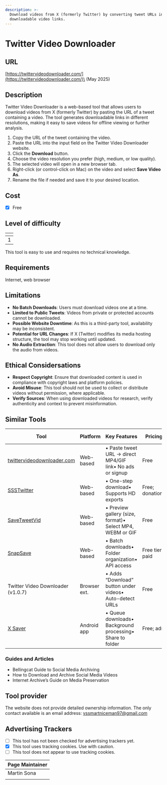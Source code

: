 ```yaml
---
description: >-
  Download videos from X (formerly Twitter) by converting tweet URLs into
  downloadable video links.
---
```


# Twitter Video Downloader

## URL

[https://twittervideodownloader.com/](https://twittervideodownloader.com/)\
(May 2025)

## Description

Twitter Video Downloader is a web-based tool that allows users to download videos from X (formerly Twitter) by pasting the URL of a tweet containing a video. The tool generates downloadable links in different resolutions, making it easy to save videos for offline viewing or further analysis.

1. Copy the URL of the tweet containing the video.
2. Paste the URL into the input field on the Twitter Video Downloader website.
3. Click the **Download** button.
4. Choose the video resolution you prefer (high, medium, or low quality).
5. The selected video will open in a new browser tab.
6. Right-click (or control-click on Mac) on the video and select **Save Video As**.
7. Rename the file if needed and save it to your desired location.

## Cost

* [x] Free

## Level of difficulty

<table><thead><tr><th data-type="rating" data-max="5"></th></tr></thead><tbody><tr><td>1</td></tr></tbody></table>

This tool is easy to use and requires no technical knowledge.

## Requirements

Internet, web browser

## Limitations

* **No Batch Downloads**: Users must download videos one at a time.
* **Limited to Public Tweets**: Videos from private or protected accounts cannot be downloaded.
* **Possible Website Downtime**: As this is a third-party tool, availability may be inconsistent.
* **Potential for URL Changes**: If X (Twitter) modifies its media hosting structure, the tool may stop working until updated.
* **No Audio Extraction**: This tool does not allow users to download only the audio from videos.

## Ethical Considersations

* **Respect Copyright**: Ensure that downloaded content is used in compliance with copyright laws and platform policies.
* **Avoid Misuse**: This tool should not be used to collect or distribute videos without permission, where applicable.
* **Verify Sources**: When using downloaded videos for research, verify authenticity and context to prevent misinformation.

## Similar Tools

| Tool                                                                | Platform     | Key Features                                              | Pricing         | Last Updated | Pros                                                 | Cons                                                       |
| ------------------------------------------------------------------- | ------------ | --------------------------------------------------------- | --------------- | ------------ | ---------------------------------------------------- | ---------------------------------------------------------- |
| [twittervideodownloader.com](https://twittervideodownloader.com/)   | Web-based    | • Paste tweet URL → direct MP4/GIF link• No ads or signup | Free            | May 2025     | • Fast, no-frills interface• No account required     | • No preview of file size/format• Occasional rate limits   |
| [SSSTwitter](https://ssstwitter.com/)                               | Web-based    | • One-step download• Supports HD exports                  | Free; donations | Feb 2025     | • Reliable for high-res videos• Minimal UI           | • Can hit rate limits• Some redirections/shortened links   |
| [SaveTweetVid](https://savetweetvid.com/)                           | Web-based    | • Preview gallery (size, format)• Select MP4, WEBM or GIF | Free            | Feb 2025     | • Preview before download• Format choices            | • Extra click to view previews• UI ads                     |
| [SnapSave](https://snapsave.app/)                                   | Web-based    | • Batch downloads• Folder organization• API access        | Free tier; paid | Jan 2025     | • Ideal for multiple downloads• Organize projects    | • Requires free account• API limits on free plan           |
| Twitter Video Downloader (v1.0.7)                                   | Browser ext. | • Adds “Download” button under videos• Auto-detect URLs   | Free            | Apr 20 2025  | • Seamless in-page integration• No copy-paste needed | • Must trust extension• Chrome/Firefox only                |
| [X Saver](https://play.google.com/store/apps/details?id=com.xsaver) | Android app  | • Queue downloads• Background processing• Share to folder | Free; ads       | Apr 25 2025  | • Mobile-friendly• Batch queue on the go             | • Broad storage & network permissions• Ads in free version |

### Guides and Articles

* Bellingcat Guide to Social Media Archiving
* How to Download and Archive Social Media Videos
* Internet Archive’s Guide on Media Preservation

## Tool provider

The website does not provide detailed ownership information. The only contact available is an email address: vssmartniceman97@gmail.com

## Advertising Trackers

* [ ] This tool has not been checked for advertising trackers yet.
* [x] This tool uses tracking cookies. Use with caution.
* [ ] This tool does not appear to use tracking cookies.

| Page Maintainer |
| --------------- |
| Martin Sona     |
|                 |
